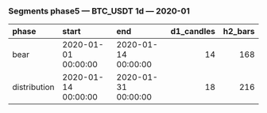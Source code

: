 ### Segments phase5 — BTC_USDT 1d — 2020-01

| phase        | start               | end                 |   d1_candles |   h2_bars |
|:-------------|:--------------------|:--------------------|-------------:|----------:|
| bear         | 2020-01-01 00:00:00 | 2020-01-14 00:00:00 |           14 |       168 |
| distribution | 2020-01-14 00:00:00 | 2020-01-31 00:00:00 |           18 |       216 |